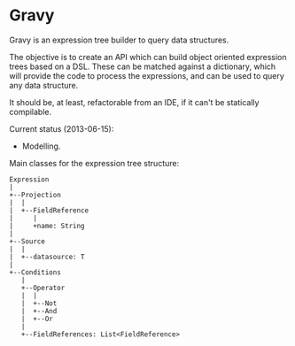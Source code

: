 Gravy
=====

Gravy is an expression tree builder to query data structures. 

The objective is to create an API which can build object oriented expression trees based on a DSL. These can be matched against a dictionary, which will provide the code to process the expressions, and can be used to query any data structure. 

It should be, at least, refactorable from an IDE, if it can't be statically compilable.


Current status (2013-06-15):

* Modelling.

Main classes for the expression tree structure:

    Expression
    |
    +--Projection
    |  |
    |  +--FieldReference
    |     |
    |     +name: String
    |
    +--Source
    |  |
    |  +--datasource: T
    |
    +--Conditions
       |
       +--Operator 
       |  |
       |  +--Not
       |  +--And
       |  +--Or
       |
       +--FieldReferences: List<FieldReference>


